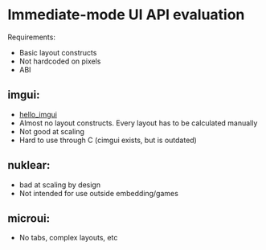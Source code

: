 # Immediate-mode UI API evaluation

Requirements:
- Basic layout constructs
- Not hardcoded on pixels
- ABI

## imgui:
- [hello_imgui](https://github.com/pthom/hello_imgui)
- Almost no layout constructs. Every layout has to be calculated manually
- Not good at scaling
- Hard to use through C (cimgui exists, but is outdated)

## nuklear:
- bad at scaling by design
- Not intended for use outside embedding/games

## microui:
- No tabs, complex layouts, etc
